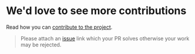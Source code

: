 # We'd love to see more contributions

Read how you can [contribute to the project](https://sample_rest_api/master/CONTRIBUTING.md).

> Please attach an [issue](https://sample_rest_api/issues) link which your PR solves otherwise your work may be rejected.